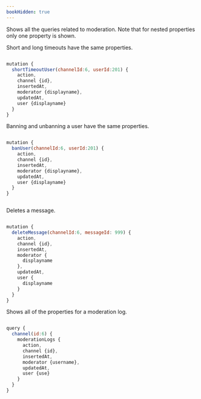 ```yaml
---
bookHidden: true
---
```



Shows all the queries related to moderation. Note that for nested properties only one property is shown.



Short and long timeouts have the same properties. 

```js

mutation {
  shortTimeoutUser(channelId:6, userId:201) {
    action,
    channel {id},
    insertedAt,
    moderator {displayname},
    updatedAt,
    user {displayname}
  }
}

```


Banning and unbanning a user have the same properties.

```js

mutation {
  banUser(channelId:6, userId:201) {
    action,
    channel {id},
    insertedAt,
    moderator {displayname},
    updatedAt,
    user {displayname}
  }
}



```

Deletes a message.

```js

mutation {
  deleteMessage(channelId:6, messageId: 999) {
    action,
    channel {id},
    insertedAt,
    moderator {
      displayname
    },
    updatedAt,
    user {
      displayname
    }
  }
}

```

Shows all of the properties for a moderation log.

```js

query {
  channel(id:6) {
    moderationLogs {
      action,
      channel {id},
      insertedAt,
      moderator {username},
      updatedAt,
      user {use}
    }
  }
}

```